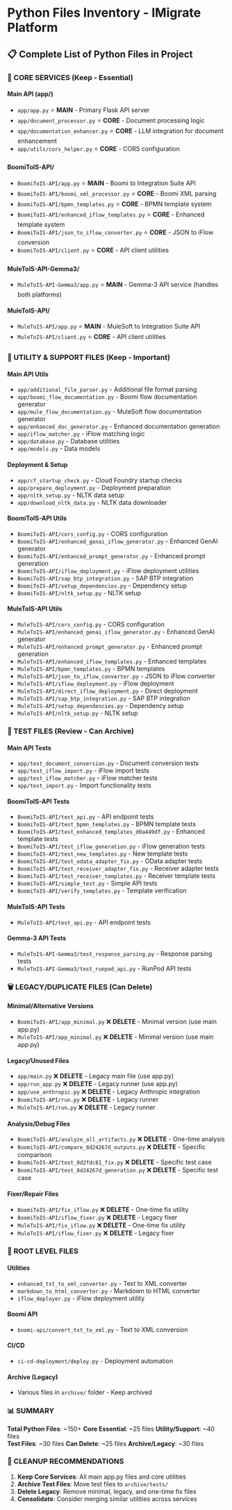 # Python Files Inventory - IMigrate Platform

## 📋 **Complete List of Python Files in Project**

### **🎯 CORE SERVICES (Keep - Essential)**

#### **Main API (app/)**
- `app/app.py` ⭐ **MAIN** - Primary Flask API server
- `app/document_processor.py` ⭐ **CORE** - Document processing logic
- `app/documentation_enhancer.py` ⭐ **CORE** - LLM integration for document enhancement
- `app/utils/cors_helper.py` ⭐ **CORE** - CORS configuration

#### **BoomiToIS-API/**
- `BoomiToIS-API/app.py` ⭐ **MAIN** - Boomi to Integration Suite API
- `BoomiToIS-API/boomi_xml_processor.py` ⭐ **CORE** - Boomi XML parsing
- `BoomiToIS-API/bpmn_templates.py` ⭐ **CORE** - BPMN template system
- `BoomiToIS-API/enhanced_iflow_templates.py` ⭐ **CORE** - Enhanced template system
- `BoomiToIS-API/json_to_iflow_converter.py` ⭐ **CORE** - JSON to iFlow conversion
- `BoomiToIS-API/client.py` ⭐ **CORE** - API client utilities

#### **MuleToIS-API-Gemma3/**
- `MuleToIS-API-Gemma3/app.py` ⭐ **MAIN** - Gemma-3 API service (handles both platforms)

#### **MuleToIS-API/**
- `MuleToIS-API/app.py` ⭐ **MAIN** - MuleSoft to Integration Suite API
- `MuleToIS-API/client.py` ⭐ **CORE** - API client utilities

### **🔧 UTILITY & SUPPORT FILES (Keep - Important)**

#### **Main API Utils**
- `app/additional_file_parser.py` - Additional file format parsing
- `app/boomi_flow_documentation.py` - Boomi flow documentation generator
- `app/mule_flow_documentation.py` - MuleSoft flow documentation generator
- `app/enhanced_doc_generator.py` - Enhanced documentation generation
- `app/iflow_matcher.py` - iFlow matching logic
- `app/database.py` - Database utilities
- `app/models.py` - Data models

#### **Deployment & Setup**
- `app/cf_startup_check.py` - Cloud Foundry startup checks
- `app/prepare_deployment.py` - Deployment preparation
- `app/nltk_setup.py` - NLTK data setup
- `app/download_nltk_data.py` - NLTK data downloader

#### **BoomiToIS-API Utils**
- `BoomiToIS-API/cors_config.py` - CORS configuration
- `BoomiToIS-API/enhanced_genai_iflow_generator.py` - Enhanced GenAI generator
- `BoomiToIS-API/enhanced_prompt_generator.py` - Enhanced prompt generation
- `BoomiToIS-API/iflow_deployment.py` - iFlow deployment utilities
- `BoomiToIS-API/sap_btp_integration.py` - SAP BTP integration
- `BoomiToIS-API/setup_dependencies.py` - Dependency setup
- `BoomiToIS-API/nltk_setup.py` - NLTK setup

#### **MuleToIS-API Utils**
- `MuleToIS-API/cors_config.py` - CORS configuration
- `MuleToIS-API/enhanced_genai_iflow_generator.py` - Enhanced GenAI generator
- `MuleToIS-API/enhanced_prompt_generator.py` - Enhanced prompt generation
- `MuleToIS-API/enhanced_iflow_templates.py` - Enhanced templates
- `MuleToIS-API/bpmn_templates.py` - BPMN templates
- `MuleToIS-API/json_to_iflow_converter.py` - JSON to iFlow converter
- `MuleToIS-API/iflow_deployment.py` - iFlow deployment
- `MuleToIS-API/direct_iflow_deployment.py` - Direct deployment
- `MuleToIS-API/sap_btp_integration.py` - SAP BTP integration
- `MuleToIS-API/setup_dependencies.py` - Dependency setup
- `MuleToIS-API/nltk_setup.py` - NLTK setup

### **🧪 TEST FILES (Review - Can Archive)**

#### **Main API Tests**
- `app/test_document_conversion.py` - Document conversion tests
- `app/test_iflow_import.py` - iFlow import tests
- `app/test_iflow_matcher.py` - iFlow matcher tests
- `app/test_import.py` - Import functionality tests

#### **BoomiToIS-API Tests**
- `BoomiToIS-API/test_api.py` - API endpoint tests
- `BoomiToIS-API/test_bpmn_templates.py` - BPMN template tests
- `BoomiToIS-API/test_enhanced_templates_d0a449df.py` - Enhanced template tests
- `BoomiToIS-API/test_iflow_generation.py` - iFlow generation tests
- `BoomiToIS-API/test_new_templates.py` - New template tests
- `BoomiToIS-API/test_odata_adapter_fix.py` - OData adapter tests
- `BoomiToIS-API/test_receiver_adapter_fix.py` - Receiver adapter tests
- `BoomiToIS-API/test_receiver_templates.py` - Receiver template tests
- `BoomiToIS-API/simple_test.py` - Simple API tests
- `BoomiToIS-API/verify_templates.py` - Template verification

#### **MuleToIS-API Tests**
- `MuleToIS-API/test_api.py` - API endpoint tests

#### **Gemma-3 API Tests**
- `MuleToIS-API-Gemma3/test_response_parsing.py` - Response parsing tests
- `MuleToIS-API-Gemma3/test_runpod_api.py` - RunPod API tests

### **🗑️ LEGACY/DUPLICATE FILES (Can Delete)**

#### **Minimal/Alternative Versions**
- `BoomiToIS-API/app_minimal.py` ❌ **DELETE** - Minimal version (use main app.py)
- `MuleToIS-API/app_minimal.py` ❌ **DELETE** - Minimal version (use main app.py)

#### **Legacy/Unused Files**
- `app/main.py` ❌ **DELETE** - Legacy main file (use app.py)
- `app/run_app.py` ❌ **DELETE** - Legacy runner (use app.py)
- `app/use_anthropic.py` ❌ **DELETE** - Legacy Anthropic integration
- `BoomiToIS-API/run.py` ❌ **DELETE** - Legacy runner
- `MuleToIS-API/run.py` ❌ **DELETE** - Legacy runner

#### **Analysis/Debug Files**
- `BoomiToIS-API/analyze_all_artifacts.py` ❌ **DELETE** - One-time analysis
- `BoomiToIS-API/compare_8d24267d_outputs.py` ❌ **DELETE** - Specific comparison
- `BoomiToIS-API/test_0d2fdc81_fix.py` ❌ **DELETE** - Specific test case
- `BoomiToIS-API/test_8d24267d_generation.py` ❌ **DELETE** - Specific test case

#### **Fixer/Repair Files**
- `BoomiToIS-API/fix_iflow.py` ❌ **DELETE** - One-time fix utility
- `BoomiToIS-API/iflow_fixer.py` ❌ **DELETE** - Legacy fixer
- `MuleToIS-API/fix_iflow.py` ❌ **DELETE** - One-time fix utility
- `MuleToIS-API/iflow_fixer.py` ❌ **DELETE** - Legacy fixer

### **📁 ROOT LEVEL FILES**

#### **Utilities**
- `enhanced_txt_to_xml_converter.py` - Text to XML converter
- `markdown_to_html_converter.py` - Markdown to HTML converter
- `iflow_deployer.py` - iFlow deployment utility

#### **Boomi API**
- `boomi-api/convert_txt_to_xml.py` - Text to XML conversion

#### **CI/CD**
- `ci-cd-deployment/deploy.py` - Deployment automation

#### **Archive (Legacy)**
- Various files in `archive/` folder - Keep archived

### **📊 SUMMARY**

**Total Python Files**: ~150+
**Core Essential**: ~25 files
**Utility/Support**: ~40 files  
**Test Files**: ~30 files
**Can Delete**: ~25 files
**Archive/Legacy**: ~30 files

### **🎯 CLEANUP RECOMMENDATIONS**

1. **Keep Core Services**: All main app.py files and core utilities
2. **Archive Test Files**: Move test files to `archive/tests/`
3. **Delete Legacy**: Remove minimal, legacy, and one-time fix files
4. **Consolidate**: Consider merging similar utilities across services
